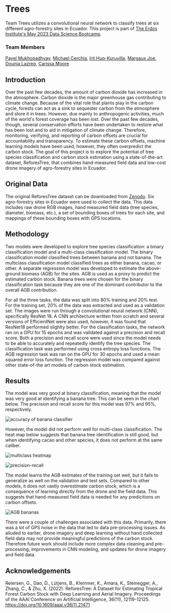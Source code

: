 # Trees

Team Trees utilizes a convolutional neural network to classify trees at six different agro-forestry sites in Ecuador. This project is part of [The Erdos Institute's May 2023 Data Science Bootcamp](https://www.erdosinstitute.org/). 

### Team Members
[Payel Mukhopadhyay](https://www.linkedin.com/in/payel-mukhopadhyay-5529b026b/),
[Michael Cerchia](https://www.linkedin.com/in/michael-cerchia-57a4b062/),
[Irit Huq-Kuruvilla](https://www.linkedin.com/in/irit-huq-kuruvilla-944a36179/),
[Margaux Joe](https://www.linkedin.com/in/margaux-joe),
[Dounia Lazreq](https://www.linkedin.com/in/dounia-lazreq/),
[Carissa Moore](https://www.linkedin.com/in/carissa-moore-b579a8194/)

## Introduction
Over the past few decades, the amount of carbon dioxide has increased in the atmosphere. Carbon dioxide is the major greenhouse gas contributing to climate change. Because of the vital role that plants play in the carbon cycle, forests can act as a sink to sequester carbon from the atmosphere and store it in trees. However, due mainly to anthropogenic activities, much of the world's forest coverage has been lost. Over the past few decades, though, several conservation efforts have been undertaken to restore what has been lost and to aid in mitigation of climate change. Therefore, monitoring, verifying, and reporting of carbon offsets are crucial for accountability and transparency. To estimate these carbon offsets, machine learning models have been used, however, they often overpredict the carbon stock. The goal of this project is to explore the potential of tree species classification and carbon stock estimation using a state-of-the-art dataset, ReforesTree, that combines hand-measured field data and low-cost drone imagery of agro-forestry sites in Ecuador. 

## Original Data
The original ReforesTree dataset can be downloaded from [Zenodo](https://zenodo.org/record/6813783). Six agro-forestry sites in Ecuador were used to collect the data. This data includes raw drone RGB images, hand measured field data (tree species, diameter, biomass, etc.), a set of bounding boxes of trees for each site, and mappings of these bounding boxes with GPS locations. 

## Methodology
Two models were developed to explore tree species classification: a binary classification model and a multi-class classification model. The binary classification model classified trees between banana and not banana. The multiclass classification model classified trees as either banana, cacao, or other. A separate regression model was developed to estimate the above-ground biomass (AGB) for the sites. AGB is used as a proxy to predict the estimated carbon stock. Banana trees were chosen for the binary classification task because they are one of the dominant contributor to the overall AGB contribution.

For all the three tasks, the data was split into 80% training and 20% test. For the training set, 20% of the data was extracted and used as a validation set. The images were run through a convolutional neural network (CNN), specifically ResNet 18. A CNN architecture written from scratch and several versions of EfficientNet were also used, however, it was found that ResNet18 performed slighlty better. For the classification tasks, the network ran on a GPU for 15 epochs and was validated against a precision and recall score. Both a precision and recall score were used since the model needs to be able to accurately and repeatedly identify the tree species. The classification task was performed using cross entropy loss functions. The AGB regression task was ran on the GPU for 30 epochs and used a mean squared error loss function. The regression model was compared against other state-of-the art models of carbon stock estimation.


## Results
The model was very good at binary classification, meaning that the model was very good at identifying a banana tree. This can be seen in the chart below. The precision and recall score for this model was 97% and 95%, respectively. 

![accuracy of banana classifier](Documentation/accuracy_banana.png)

However, the model did not perform well for multi-class classification. The heat map below suggests that banana tree identification is still good, but when identifying cacao and other species, it does not perform at the same caliber.  

![multiclass heatmap](Documentation/heatmap.png)

![precision-recall](Documentation/pr.png)

The model learns the AGB estimates of the training set well, but it fails to generalize as well on the validation and test sets. Compared to other models, it does not vastly overestimate carbon stock, which is a consequence of learning directly from the drone and the field data. This suggests that hand-measured field data is needed for any predicitions on carbon offsets.

![AGB bananas](Documentation/agb.png)

There were a couple of challenges associated with this data. Primarily, there was a lot of GPS noise in the data that led to data pre-processing issues. As alluded to earlier, drone imagery and deep learning without hand collected field data may not provide meaningful predictions of the carbon stock. Therefore future work should include more complex data cleaning and pre-processing, improvements in CNN modeling, and updates for drone imagery and field data. 


## Acknowledgements
Reiersen, G., Dao, D., Lütjens, B., Klemmer, K., Amara, K., Steinegger, A., Zhang, C., & Zhu, X. (2022). ReforesTree: A Dataset for Estimating Tropical Forest Carbon Stock with Deep Learning and Aerial Imagery. Proceedings of the AAAI Conference on Artificial Intelligence, 36(11), 12119-12125. https://doi.org/10.1609/aaai.v36i11.21471



